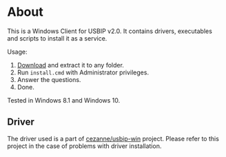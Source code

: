 About
========
This is a Windows Client for USBIP v2.0. It contains drivers, executables and scripts to install it as a service.

Usage: 
1. [Download](https://github.com/barbalion/usbip-win-client/archive/master.zip) and extract it to any folder.
1. Run `install.cmd` with Administrator privileges. 
1. Answer the questions. 
1. Done.

Tested in Windows 8.1 and Windows 10.

Driver
----------
The driver used is a part of [cezanne/usbip-win](https://github.com/cezanne/usbip-win) project. Please refer to this project in the case of problems with driver installation.
